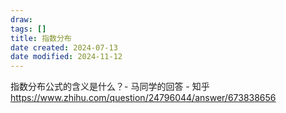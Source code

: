 ```yaml
---
draw:
tags: []
title: 指数分布
date created: 2024-07-13
date modified: 2024-11-12
---
```


指数分布公式的含义是什么？- 马同学的回答 - 知乎  
https://www.zhihu.com/question/24796044/answer/673838656
